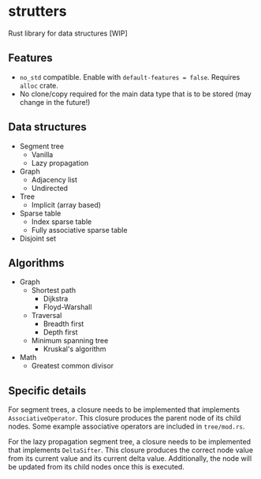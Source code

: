 # strutters
Rust library for data structures [WIP]

## Features
- `no_std` compatible. Enable with `default-features = false`. Requires `alloc` crate.
- No clone/copy required for the main data type that is to be stored (may change in the future!)

## Data structures
- Segment tree
	- Vanilla
	- Lazy propagation
- Graph
	- Adjacency list
	- Undirected
- Tree
	- Implicit (array based)
- Sparse table
	- Index sparse table
	- Fully associative sparse table
- Disjoint set
	
## Algorithms
- Graph
	- Shortest path
		- Dijkstra
		- Floyd-Warshall
	- Traversal
		- Breadth first
		- Depth first
	- Minimum spanning tree
		- Kruskal's algorithm
- Math
	- Greatest common divisor

## Specific details
For segment trees, a closure needs to be implemented that implements `AssociativeOperator`. This closure produces the parent node of its child nodes. Some example associative operators are included in `tree/mod.rs`.

For the lazy propagation segment tree, a closure needs to be implemented that implements `DeltaSifter`. This closure produces the correct node value from its current value and its current delta value. Additionally, the node will be updated from its child nodes once this is executed.
